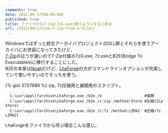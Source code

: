 ```yaml
---
comments: true
date: 2012-09-17T00:00:00Z
published: true
title: ファイラから7-zip(7zG.exe)使うようにすると捗る
url: /2012/09/17/use-7-zip-from-a-filer/
---
```


Windowsではずっと統合アーカイバプロジェクトのDLL群とそれらを使うアーカイバにお世話になってきたけど、  
[7-Zip](http://sevenzip.sourceforge.jp/ "7-Zip")のほうが速いので7-Zip付属の7zG.exe, 7z.exeとB2E(Bridge To Executables)に移行することにした。  
B2Eの本家は[Noah](http://www.kmonos.net/lib/noah.ja.html "Noah - kMonos.NET")だけど、[LhaForge](http://claybird.sakura.ne.jp/garage/lhaforge/ "泥巣 : 作品庫 - LhaForge")の方がコマンドラインオプションが充実していて使いやすいのでそっちを使う。

{% gist 3737689 %}
zip, 7z圧縮用と展開用のスクリプト。

```
  C:\usr\app\lfarchive\LhaForge.exe /b2e /e                   #展開
  C:\usr\app\lfarchive\LhaForge.exe /b2e /c:zip /method:Store #圧縮(Zip Store)
  C:\usr\app\lfarchive\LhaForge.exe /b2e /c:7z /method:LZMA2  #圧縮(7z LZMA2)
```
LhaForgeをファイラから呼ぶ場合こんな感じ。
